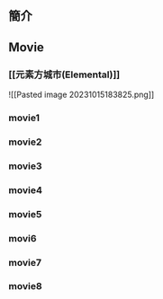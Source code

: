 ## 簡介




## Movie
### [[元素方城市(Elemental)]]
![[Pasted image 20231015183825.png]]



### movie1
### movie2
### movie3
### movie4
### movie5
### movi6
### movie7
### movie8
